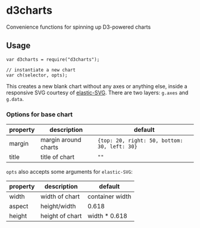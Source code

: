 d3charts
========

Convenience functions for spinning up D3-powered charts

## Usage

	var d3charts = require("d3charts");

	// instantiate a new chart
	var ch(selector, opts);

This creates a new blank chart without any axes or anything else, inside a responsive SVG courtesy of [elastic-SVG](https://github.com/TimeMagazine/elastic-svg). There are two layers: `g.axes` and `g.data`.

### Options for base chart

|property|description|default|
|--------|-------|-----------|
|margin  |margin around charts|`{top: 20, right: 50, bottom: 30, left: 30}`|
|title   |title of chart|`""`|

`opts` also accepts some arguments for `elastic-SVG`:

|property|description|default|
|--------|-------|-----------|
| width   |width of chart|container width|
| aspect  |height/width|0.618|
| height  |height of chart|width * 0.618|

